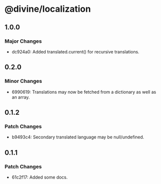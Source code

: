 # @divine/localization

## 1.0.0

### Major Changes

- dc924a0: Added translated.current() for recursive translations.

## 0.2.0

### Minor Changes

- 6990619: Translations may now be fetched from a dictionary as well as an array.

## 0.1.2

### Patch Changes

- b9493c4: Secondary translated language may be null/undefined.

## 0.1.1

### Patch Changes

- 61c2f17: Added some docs.
